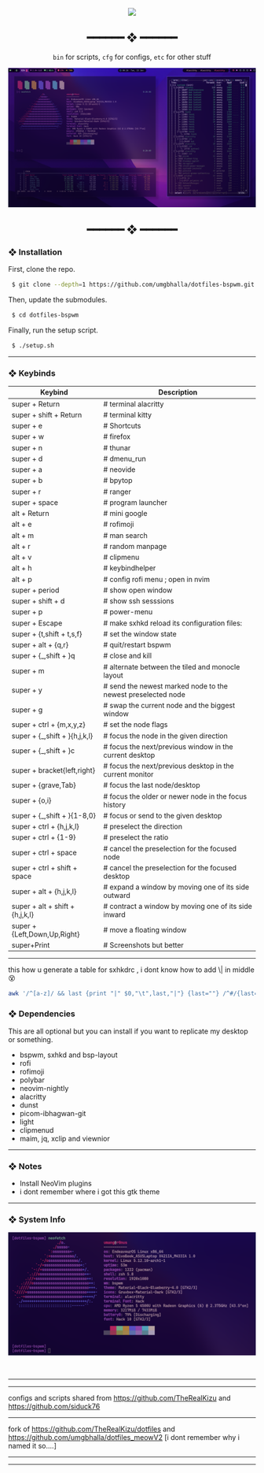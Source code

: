 
<p align="center">
<img src="https://visitor-badge.glitch.me/badge?page_id=umgbhalla/dotfiles-bspwm.visitor-badge" >
</p> 
<h2 align="center"> ━━━━━━  ❖  ━━━━━━ </h2>

<div align="center">
    <code>bin</code> for scripts,
    <code>cfg</code> for configs,
    <code>etc</code> for other stuff
</div>

<p/>

![img](./etc/ss.png)

<h2 align="center"> ━━━━━━  ❖  ━━━━━━ </h2>

<!--
    Got lazy using tags lol.
 -->

### ❖ Installation

   First, clone the repo.
   ```bash
    $ git clone --depth=1 https://github.com/umgbhalla/dotfiles-bspwm.git
   ```

   Then, update the submodules.
   ```bash
    $ cd dotfiles-bspwm
   ```

   Finally, run the setup script.
   ```bash
    $ ./setup.sh
   ```

<hr>

### ❖ Keybinds



  |          Keybind          |         Description         |
  | ------------------------- | --------------------------- |
|super + Return                    | # terminal alacritty |
|super + shift + Return            | # terminal kitty |
|super + e                         | # Shortcuts |
|super + w                         | # firefox |
|super + n                         | # thunar |
|super + d                         | # dmenu_run |
|super + a                         | # neovide |
|super + b                         | # bpytop |
|super + r                         | # ranger |
|super + space                     | # program launcher |
|alt + Return                      | # mini google |
|alt + e                           | # rofimoji |
|alt + m                           | # man search |
|alt + r                           | # random manpage |
|alt + v                           | # clipmenu |
|alt + h                           | # keybindhelper |
|alt + p                           | # config rofi menu ; open in nvim |
|super + period                    | # show open window |
|super + shift + d                 | # show ssh sesssions |
|super + p                         | # power-menu  |
|super + Escape                    | # make sxhkd reload its configuration files: |
|super + {t,shift + t,s,f}         | # set the window state |
|super + alt + {q,r}               | # quit/restart bspwm |
|super + {_,shift + }q             | # close and kill |
|super + m                         | # alternate between the tiled and monocle layout |
|super + y                         | # send the newest marked node to the newest preselected node |
|super + g                         | # swap the current node and the biggest window |
|super + ctrl + {m,x,y,z}          | # set the node flags |
|super + {_,shift + }{h,j,k,l}     | # focus the node in the given direction |
|super + {_,shift + }c             | # focus the next/previous window in the current desktop |
|super + bracket{left,right}       | # focus the next/previous desktop in the current monitor |
|super + {grave,Tab}               | # focus the last node/desktop |
|super + {o,i}                     | # focus the older or newer node in the focus history |
|super + {_,shift + }{1-8,0}       | # focus or send to the given desktop |
|super + ctrl + {h,j,k,l}          | # preselect the direction |
|super + ctrl + {1-9}              | # preselect the ratio |
|super + ctrl + space              | # cancel the preselection for the focused node |
|super + ctrl + shift + space      | # cancel the preselection for the focused desktop |
|super + alt + {h,j,k,l}           | # expand a window by moving one of its side outward |
|super + alt + shift + {h,j,k,l}   | # contract a window by moving one of its side inward |
|super + {Left,Down,Up,Right}      | # move a floating window |
|super+Print                       | # Screenshots but better |


<hr>
this how u generate a table for sxhkdrc , i dont know how to add \| in middle 😵
<br>  
  

   ```bash
 awk '/^[a-z]/ && last {print "|" $0,"\t",last,"|"} {last=""} /^#/{last=$0}' ~/.config/sxhkd/sxhkdrc |  column -t -s $'\t'
   ```

### ❖ Dependencies

   This are all optional but you can install if you want to replicate my desktop or something.

   * bspwm, sxhkd and bsp-layout
   * rofi
   * rofimoji
   * polybar
   * neovim-nightly
   * alacritty
   * dunst
   * picom-ibhagwan-git
   * light
   * clipmenud
   * maim, jq, xclip and viewnior

<hr>

### ❖ Notes

   * Install NeoVim plugins
   * i dont remember where i got this gtk theme

<hr>

### ❖ System Info


   ![img](./etc/ss-1.png)

<br/>
<hr>
<hr>

configs and scripts shared from https://github.com/TheRealKizu and https://github.com/siduck76

<hr>

fork of https://github.com/TheRealKizu/dotfiles and https://github.com/umgbhalla/dotfiles_meowV2 [i dont remember why i named it so....] 

<hr>
<hr>
